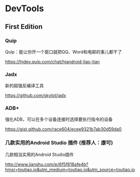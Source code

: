 # DevTools

## First Edition

### Quip

Quip：能让你开一个窗口就把QQ、Word和电邮的事儿都干了

https://hjdev.quip.com/chat/hjandroid-liao-tian

### Jadx

新的超强反编译工具

https://github.com/skylot/jadx

### ADB+

强化ADB，可以在多个设备连接时选择要执行指令的设备

https://gist.github.com/race604/ecee9321b7ab30d59da0


### 几款实用的Android Studio 插件 (推荐人：康可)

几款相当实用的Android Studio插件

http://www.jianshu.com/p/6f5f818afe4b?hmsr=toutiao.io&utm_medium=toutiao.io&utm_source=toutiao.io
